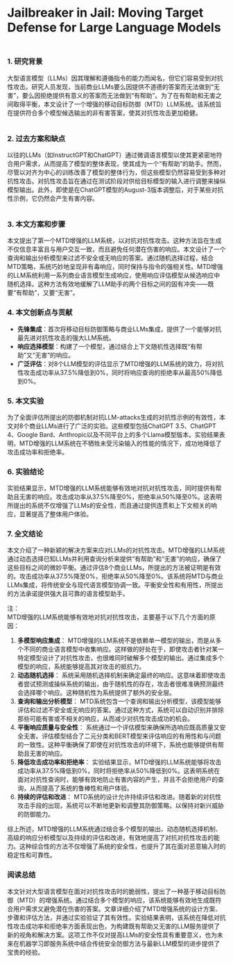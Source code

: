 # Jailbreaker in Jail: Moving Target Defense for Large Language Models

<figure><img src="../../.gitbook/assets/image (7) (1) (1) (1) (1) (1) (1) (1) (1) (1) (1) (1) (1) (1).png" alt=""><figcaption></figcaption></figure>

##

### 1. 研究背景

大型语言模型（LLMs）因其理解和遵循指令的能力而闻名，但它们容易受到对抗性攻击。研究人员发现，当前商业LLMs要么因提供不道德的答案而无法做到“无害”，要么因拒绝提供有意义的答案而无法做到“有帮助”。为了在有帮助和无害之间取得平衡，本文设计了一个增强的移动目标防御（MTD）LLM系统。该系统旨在提供符合多个模型候选输出的非有害答案，使其对抗性攻击更加稳健。

<figure><img src="../../.gitbook/assets/image (8) (1) (1) (1) (1) (1) (1) (1) (1) (1) (1) (1) (1).png" alt=""><figcaption></figcaption></figure>

### 2. 过去方案和缺点

以往的LLMs（如InstructGPT和ChatGPT）通过微调语言模型以使其更紧密地符合用户需求，从而提高了模型的整体表现，使其成为一个“有帮助”的助手。然而，尽管以对齐为中心的训练改善了模型的整体行为，但这些模型仍然容易受到多种对抗性攻击。对抗性攻击旨在通过在测试阶段对供给目标模型的输入进行调整来操纵模型输出。此外，即使是在ChatGPT模型的August-3版本调整后，对于某些对抗性示例，它仍然会产生有害内容。

<figure><img src="../../.gitbook/assets/image (9) (1) (1) (1) (1) (1) (1) (1) (1) (1).png" alt=""><figcaption></figcaption></figure>

### 3. 本文方案和步骤

本文提出了第一个MTD增强的LLM系统，以对抗对抗性攻击。这种方法旨在生成不仅信息丰富且与用户交互一致，而且避免任何潜在伤害的响应。本文设计了一个查询和输出分析模型来过滤不安全或无响应的答案。通过随机选择过程，结合MTD策略，系统巧妙地呈现非有毒响应，同时保持与指令的强相关性。MTD增强的LLM系统利用一系列商业语言模型生成响应，使用响应评估模型从候选响应中随机选择。这种方法有效地缓解了LLM助手的两个目标之间的固有冲突——既要“有帮助”，又要“无害”。

### 4. 本文创新点与贡献

* **先锋集成**：首次将移动目标防御策略与商业LLMs集成，提供了一个能够对抗最先进对抗性攻击的强大LLM系统。
* **响应选择模型**：构建了一个模型，通过结合上下文随机性选择既“有帮助”又“无害”的响应。
* **广泛评估**：对8个LLM模型的评估显示了MTD增强的LLM系统的效力，将对抗性攻击成功率从37.5%降低到0%，同时将响应查询的拒绝率从最高50%降低到0%。

### 5. 本文实验

为了全面评估所提出的防御机制对抗LLM-attacks生成的对抗性示例的有效性，本文对8个商业LLMs进行了广泛的实验。这些模型包括ChatGPT 3.5、ChatGPT 4、Google Bard、Anthropic以及不同平台上的多个Llama模型版本。实验结果表明，MTD增强的LLM系统在不牺牲未受污染输入的性能的情况下，成功地降低了攻击成功率和拒绝率。

### 6. 实验结论

实验结果显示，MTD增强的LLM系统能够有效地对抗对抗性攻击，同时提供有帮助且无害的响应。攻击成功率从37.5%降至0%，拒绝率从50%降至0%。这表明所提出的系统不仅增强了LLMs的安全性，而且通过提供连贯和上下文相关的响应，显著提高了整体用户体验。

### 7. 全文结论

本文介绍了一种新颖的解决方案来应对LLMs的对抗性攻击。MTD增强的LLM系统通过动态选择已知LLMs并利用查询分析来提供“有帮助”和“无害”的响应，确保了这些目标之间的微妙平衡。通过评估8个商业LLMs，所提出的方法被证明是有效的。攻击成功率从37.5%降至0%，拒绝率从50%降至0%。该系统将MTD与商业LLMs集成，将传统安全与现代语言模型协调一致。平衡安全性和有用性，所提出的方法承诺提供强大且可靠的语言模型助手。

注：\
MTD增强的LLM系统能够有效地对抗对抗性攻击，主要基于以下几个方面的原因：

1. **多模型响应集成**： MTD增强的LLM系统不是依赖单一模型的输出，而是从多个不同的商业语言模型中收集响应。这样做的好处在于，即使攻击者针对某一特定模型设计了对抗性攻击，也很难同时破解多个模型的输出。通过集成多个模型的响应，系统能够提高其对攻击的抵抗力。
2. **动态随机选择**： 系统采用随机选择机制来确定最终的响应。这意味着即使攻击者尝试预测或操纵系统的输出，由于随机性的存在，攻击者很难准确预测最终会选择哪个响应。这种随机性为系统提供了额外的安全层。
3. **查询和输出分析模型**： MTD系统包含一个查询和输出分析模型，该模型能够评估和过滤不安全或无响应的答案。通过这种方式，系统可以自动识别并排除那些可能有害或不相关的响应，从而减少对抗性攻击成功的机会。
4. **平衡响应质量与安全性**： 系统通过一个评估模型来确保所选响应既高质量又安全无害。评估模型结合了二元分类和BERT模型来评估响应的有用性和与问题的一致性。这种平衡确保了即使在对抗性攻击的环境下，系统也能够提供有帮助且无害的响应。
5. **降低攻击成功率和拒绝率**： 实验结果显示，MTD增强的LLM系统能够将攻击成功率从37.5%降低到0%，同时将拒绝率从50%降低到0%。这表明系统在面对对抗性查询时，能够有效地防止有害内容的产生，并且不会拒绝用户的查询，从而提高了系统的鲁棒性和用户体验。
6. **持续的评估和改进**： MTD系统的设计允许持续评估和改进。随着新的对抗性攻击手段的出现，系统可以不断地更新和调整其防御策略，以保持对新兴威胁的防御能力。

综上所述，MTD增强的LLM系统通过结合多个模型的输出、动态随机选择机制、高级的响应分析模型以及持续的评估和改进，有效地提高了对抗对抗性攻击的能力。这种综合性的方法不仅增强了系统的安全性，也提升了其在面对恶意输入时的稳定性和可靠性。

### 阅读总结

本文针对大型语言模型在面对对抗性攻击时的脆弱性，提出了一种基于移动目标防御（MTD）的增强系统。通过结合多个模型的响应，该系统能够有效地生成既符合用户需求又避免潜在伤害的答案。文章详细介绍了MTD增强系统的设计方案、步骤和评估方法，并通过实验验证了其有效性。实验结果表明，该系统在降低对抗性攻击成功率和拒绝率方面表现出色，为构建既有帮助又无害的LLM服务提供了新的视角和解决方案。这项工作不仅对提高LLMs的安全性具有重要意义，也为未来在机器学习即服务系统中结合传统安全防御方法与最新LLM模型的进步提供了宝贵的经验。
